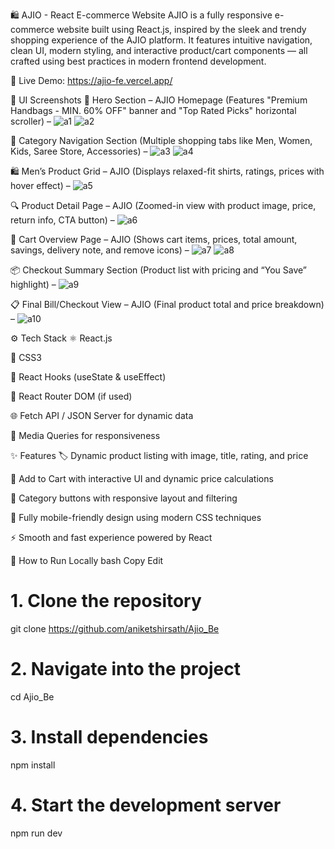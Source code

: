 🛍️ AJIO - React E-commerce Website
AJIO is a fully responsive e-commerce website built using React.js, inspired by the sleek and trendy shopping experience of the AJIO platform. It features intuitive navigation, clean UI, modern styling, and interactive product/cart components — all crafted using best practices in modern frontend development.

🔗 Live Demo: https://ajio-fe.vercel.app/

📸 UI Screenshots
🎯 Hero Section – AJIO Homepage
(Features "Premium Handbags - MIN. 60% OFF" banner and "Top Rated Picks" horizontal scroller) – 
![a1](https://github.com/user-attachments/assets/ff13cae5-e4aa-4448-94fd-70381fd7ba49)
![a2](https://github.com/user-attachments/assets/52bf6898-d8a9-4485-bfbe-f31b74e86690)

🧭 Category Navigation Section
(Multiple shopping tabs like Men, Women, Kids, Saree Store, Accessories) – 
![a3](https://github.com/user-attachments/assets/94555cb0-af4e-476c-b1df-3ad24a31ba44)
![a4](https://github.com/user-attachments/assets/4a6f1296-6dc3-401c-a03e-533e0c02c36b)


🛍️ Men’s Product Grid – AJIO
(Displays relaxed-fit shirts, ratings, prices with hover effect) – 
![a5](https://github.com/user-attachments/assets/92c4799c-70bd-4cf0-923f-27a6ec57b92e)


🔍 Product Detail Page – AJIO
(Zoomed-in view with product image, price, return info, CTA button) – 
![a6](https://github.com/user-attachments/assets/657fbcf5-9498-46d6-8e36-f49adbe1e02e)


🛒 Cart Overview Page – AJIO
(Shows cart items, prices, total amount, savings, delivery note, and remove icons) – 
![a7](https://github.com/user-attachments/assets/19217eb4-8634-426d-9f2b-34531a8bb322)
![a8](https://github.com/user-attachments/assets/03642744-ba36-41fb-87ea-75f0307c2bf8)


📦 Checkout Summary Section
(Product list with pricing and “You Save” highlight) – 
![a9](https://github.com/user-attachments/assets/4644b41f-b28f-4c61-bb99-ebf972ba4846)


📋 Final Bill/Checkout View – AJIO
(Final product total and price breakdown) – 
![a10](https://github.com/user-attachments/assets/7779b504-1d6c-4d70-9ad4-aa6b92374017)

⚙️ Tech Stack
⚛️ React.js

💅 CSS3

🧠 React Hooks (useState & useEffect)

🔀 React Router DOM (if used)

🌐 Fetch API / JSON Server for dynamic data

📱 Media Queries for responsiveness

✨ Features
🏷️ Dynamic product listing with image, title, rating, and price

🛒 Add to Cart with interactive UI and dynamic price calculations

🔄 Category buttons with responsive layout and filtering

📱 Fully mobile-friendly design using modern CSS techniques

⚡ Smooth and fast experience powered by React

🚀 How to Run Locally
bash
Copy
Edit
# 1. Clone the repository
git clone https://github.com/aniketshirsath/Ajio_Be

# 2. Navigate into the project
cd Ajio_Be

# 3. Install dependencies
npm install

# 4. Start the development server
npm run dev
